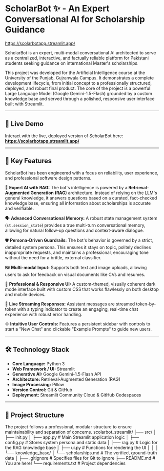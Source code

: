 # ScholarBot ✨ - An Expert Conversational AI for Scholarship Guidance

https://scolarbotapp.streamlit.app/

ScholarBot is an expert, multi-modal conversational AI architected to serve as a centralized, interactive, and factually reliable platform for Pakistani students seeking guidance on international Master's scholarships.

This project was developed for the Artificial Intelligence course at the University of the Punjab, Gujranwala Campus. It demonstrates a complete development lifecycle, from initial concept to a professionally structured, deployed, and robust final product. The core of the project is a powerful Large Language Model (Google Gemini-1.5-Flash) grounded by a custom knowledge base and served through a polished, responsive user interface built with Streamlit.

---

## 🚀 Live Demo

Interact with the live, deployed version of ScholarBot here: **https://scolarbotapp.streamlit.app/**

---


## 🌟 Key Features 

ScholarBot has been engineered with a focus on reliability, user experience, and professional software design patterns.

🧠 **Expert AI with RAG:** The bot's intelligence is powered by a **Retrieval-Augmented Generation (RAG)** architecture. Instead of relying on the LLM's general knowledge, it answers questions based on a curated, fact-checked knowledge base, ensuring all information about scholarships is accurate and verifiable.

🗣️ **Advanced Conversational Memory:** A robust state management system (`st.session_state`) provides a true multi-turn conversational memory, allowing for natural follow-up questions and context-aware dialogue.

🛡️ **Persona-Driven Guardrails:** The bot's behavior is governed by a strict, detailed system persona. This ensures it stays on topic, politely declines inappropriate requests, and maintains a professional, encouraging tone without the need for a brittle, external classifier.

🖼️ **Multi-modal Input:** Supports both text and image uploads, allowing users to ask for feedback on visual documents like CVs and resumes.

🎨 **Professional & Responsive UI:** A custom-themed, visually coherent dark mode interface built with custom CSS that works flawlessly on both desktop and mobile devices.

🔴 **Live Streaming Responses:** Assistant messages are streamed token-by-token with a typing indicator to create an engaging, real-time chat experience with robust error handling.

⚙️ **Intuitive User Controls:** Features a persistent sidebar with controls to start a "New Chat" and clickable "Example Prompts" to guide new users.

---

## 🛠️ Technology Stack

*   **Core Language:** Python 3
*   **Web Framework / UI:** Streamlit
*   **Generative AI:** Google Gemini-1.5-Flash API
*   **Architecture:** Retrieval-Augmented Generation (RAG)
*   **Image Processing:** Pillow
*   **Version Control:** Git & GitHub
*   **Deployment:** Streamlit Community Cloud & GitHub Codespaces

---

## 📂 Project Structure

The project follows a professional, modular structure to ensure maintainability and separation of concerns.
scolarbot_streamlit/
├── src/
│ ├── init.py
│ ├── app.py # Main Streamlit application logic
│ ├── config.py # Stores system persona and static data
│ ├── rag.py # Logic for the RAG knowledge base
│ ├── ui.py # Functions for rendering the UI
│ │
│ └── knowledge_base/
│ └── scholarships.md # The verified, ground-truth data
│
├── .gitignore # Specifies files for Git to ignore
├── README.md # You are here!
└── requirements.txt # Project dependencies
